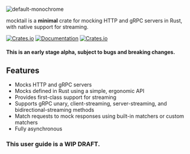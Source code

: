 ![default-monochrome](https://github.com/user-attachments/assets/dcf68c3e-4c16-4a96-a6d3-2af4710692c6)

mocktail is a **minimal** crate for mocking HTTP and gRPC servers in Rust, with native support for streaming.

[![Crates.io](https://img.shields.io/crates/v/mocktail)](https://crates.io/crates/mocktail)
[![Documentation](https://docs.rs/mocktail/badge.svg)](https://docs.rs/mocktail)
[![Crates.io](https://img.shields.io/crates/l/mocktail)](LICENSE)

#### This is an early stage alpha, subject to bugs and breaking changes.

## Features
- Mocks HTTP and gRPC servers
- Mocks defined in Rust using a simple, ergonomic API
- Provides first-class support for streaming
- Supports gRPC unary, client-streaming, server-streaming, and bidirectional-streaming methods
- Match requests to mock responses using built-in matchers or custom matchers
- Fully asynchronous

### This user guide is a WIP DRAFT.